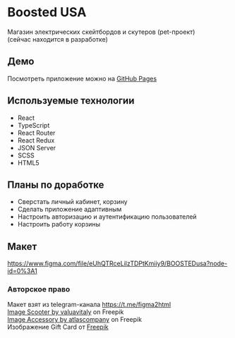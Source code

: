 # Boosted USA
Mагазин электрических скейтбордов и скутеров (pet-проект)<br />
(сейчас находится в разработке)

## Демо
Посмотреть приложение можно на [GitHub Pages](https://ivkrylova.github.io/boosted-usa/)

## Используемые технологии
* React
* TypeScript
* React Router
* React Redux
* JSON Server
* SCSS
* HTML5

## Планы по доработке
* Сверстать личный кабинет, корзину
* Сделать приложение адаптивным
* Настроить авторизацию и аутентификацию пользователей
* Настроить работу корзины

## Макет
https://www.figma.com/file/eUhQTRceLilzTDPtKmiiy9/BOOSTEDusa?node-id=0%3A1

### Авторское право
Макет взят из telegram-канала https://t.me/figma2html <br />
<a href="https://www.freepik.com/free-photo/black-scooter-photo-white-background-isolation_11180525.htm#query=scooter&from_query=%D1%81%D0%B0%D0%BC%D0%BE%D0%BA%D0%B0%D1%82&position=23&from_view=search&track=sph">Image Scooter by valuavitaly</a> on Freepik <br />
<a href="https://www.freepik.com/free-photo/trolley-wheels-isolated-white-background-close-up_21939070.htm#query=%D0%BA%D0%BE%D0%BB%D0%B5%D1%81%D0%BE%20%D1%81%D0%B0%D0%BC%D0%BE%D0%BA%D0%B0%D1%82%D0%B0&position=17&from_view=search&track=ais">Image Accessory by atlascompany</a> on Freepik <br />
Изображение Gift Card от <a href="https://ru.freepik.com/free-vector/_1217932.htm#query=gift%20vaucher%20scooter&position=1&from_view=search&track=ais">Freepik</a>

